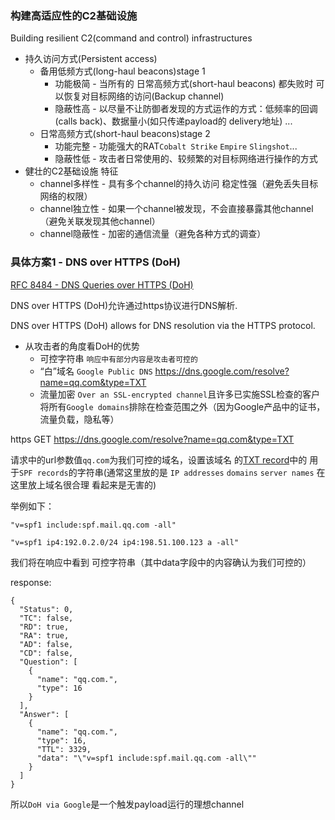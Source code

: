 ### 构建高适应性的C2基础设施
Building resilient C2(command and control) infrastructures

* 持久访问方式(Persistent access)
  * 备用低频方式(long-haul beacons)stage 1
    * 功能极简 - 当所有的 日常高频方式(short-haul beacons) 都失败时 可以恢复对目标网络的访问(Backup channel)
    * 隐蔽性高 - 以尽量不让防御者发现的方式运作的方式：低频率的回调(calls back)、数据量小(如只传递payload的 delivery地址) ...
  * 日常高频方式(short-haul beacons)stage 2
    * 功能完整 - 功能强大的RAT`Cobalt Strike` `Empire` `Slingshot`...
    * 隐蔽性低 - 攻击者日常使用的、较频繁的对目标网络进行操作的方式
* 健壮的C2基础设施 特征
  * channel多样性 - 具有多个channel的持久访问 稳定性强（避免丢失目标网络的权限）
  * channel独立性 - 如果一个channel被发现，不会直接暴露其他channel（避免关联发现其他channel）
  * channel隐蔽性 - 加密的通信流量（避免各种方式的调查）

### 具体方案1 - DNS over HTTPS (DoH)

[RFC 8484 - DNS Queries over HTTPS (DoH)](https://tools.ietf.org/html/rfc8484)

DNS over HTTPS (DoH)允许通过https协议进行DNS解析.

DNS over HTTPS (DoH) allows for DNS resolution via the HTTPS protocol.

* 从攻击者的角度看DoH的优势
  * 可控字符串 `响应中有部分内容是攻击者可控的`
  * “白”域名 `Google Public DNS` https://dns.google.com/resolve?name=qq.com&type=TXT
  * 流量加密 `Over an SSL-encrypted channel`且许多已实施SSL检查的客户将所有`Google domains`排除在检查范围之外（因为Google产品中的证书，流量负载，隐私等）


https GET https://dns.google.com/resolve?name=qq.com&type=TXT

请求中的url参数值`qq.com`为我们可控的域名，设置该域名 的[TXT record](https://en.wikipedia.org/wiki/TXT_record)中的 用于`SPF records`的字符串(通常这里放的是 `IP addresses` `domains` `server names` 在这里放上域名很合理 看起来是无害的)

举例如下：
```
"v=spf1 include:spf.mail.qq.com -all"
```
```
"v=spf1 ip4:192.0.2.0/24 ip4:198.51.100.123 a -all"
```

我们将在响应中看到 可控字符串（其中data字段中的内容确认为我们可控的）

response:
```
{
  "Status": 0,
  "TC": false,
  "RD": true,
  "RA": true,
  "AD": false,
  "CD": false,
  "Question": [
    {
      "name": "qq.com.",
      "type": 16
    }
  ],
  "Answer": [
    {
      "name": "qq.com.",
      "type": 16,
      "TTL": 3329,
      "data": "\"v=spf1 include:spf.mail.qq.com -all\""
    }
  ]
}
```

所以`DoH via Google`是一个触发payload运行的理想channel
